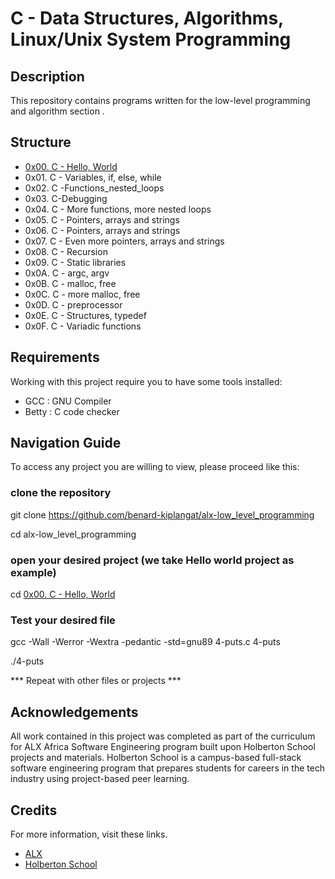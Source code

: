# C - Data Structures, Algorithms, Linux/Unix System Programming

## Description
This repository contains programs written for the low-level programming and algorithm section .

## Structure
- [0x00. C - Hello, World](/0x00-hello_world)
- 0x01. C - Variables, if, else, while
- 0x02. C -Functions_nested_loops
- 0x03. C-Debugging
- 0x04. C - More functions, more nested loops
- 0x05. C - Pointers, arrays and strings
- 0x06. C - Pointers, arrays and strings
- 0x07. C - Even more pointers, arrays and strings
- 0x08. C - Recursion
- 0x09. C - Static libraries
- 0x0A. C - argc, argv
- 0x0B. C - malloc, free
- 0x0C. C - more malloc, free
- 0x0D. C - preprocessor
- 0x0E. C - Structures, typedef
- 0x0F. C - Variadic functions

## Requirements
Working with this project require you to have some tools installed:

- GCC : GNU Compiler
- Betty : C code checker

## Navigation Guide
To access any project you are willing to view, please proceed like this:

### clone the repository
git clone https://github.com/benard-kiplangat/alx-low_level_programming

cd alx-low_level_programming

### open your desired project (we take Hello world project as example)
cd [0x00. C - Hello, World](./0x00-hello_world)

### Test your desired file
gcc -Wall -Werror -Wextra -pedantic -std=gnu89 4-puts.c 4-puts

./4-puts

*** Repeat with other files or projects ***

## Acknowledgements
All work contained in this project was completed as part of the curriculum for ALX Africa Software Engineering program built upon Holberton School projects and materials. Holberton School is a campus-based full-stack software engineering program that prepares students for careers in the tech industry using project-based peer learning.

## Credits
For more information, visit these links.

* [ALX](alx.com)
* [Holberton School](holberton.com)
